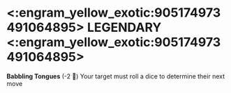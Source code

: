 # <:engram_yellow_exotic:905174973491064895> LEGENDARY <:engram_yellow_exotic:905174973491064895>

**Babbling Tongues** (-2 :large_blue_diamond:) Your target must roll a dice to determine  their next move